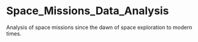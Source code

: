 # Space_Missions_Data_Analysis
Analysis of space missions since the dawn of space exploration to modern times.
